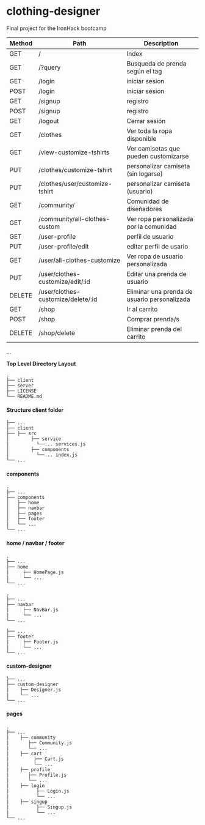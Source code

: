 # clothing-designer
Final project for the IronHack bootcamp

Method |Path | Description 
--- | --- | ---
GET| / | Index
GET| /?query |  Busqueda de prenda según el tag
GET| /login | iniciar sesion 
POST| /login | iniciar sesion
GET | /signup | registro
POST| /signup | registro
GET | /logout | Cerrar sesión
GET | /clothes | Ver toda la ropa disponible
GET | /view-customize-tshirts | Ver camisetas que pueden customizarse
PUT | /clothes/customize-tshirt | personalizar camiseta (sin logarse)
PUT | /clothes/user/customize-tshirt | personalizar camiseta (usuario)
GET | /community/ | Comunidad de diseñadores
GET | /community/all-clothes-custom | Ver ropa personalizada por la comunidad
GET | /user-profile | perfil de usuario
PUT | /user-profile/edit | editar perfil de usario
GET | /user/all-clothes-customize | Ver ropa de usuario personalizada
PUT | /user/clothes-customize/edit/:id | Editar una prenda de usuario 
DELETE | /user/clothes-customize/delete/:id | Eliminar una prenda de usuario personalizada
GET | /shop | Ir al carrito 
POST | /shop | Comprar prenda/s
DELETE | /shop/delete | Eliminar prenda del carrito
...

**Top Level Directory Layout**
```
.
├── client
├── server                   
├── LICENSE
└── README.md
```

#### Structure client folder
````
├── ...                  	
├── client                 	
├── ├── src
│        ├── service
|	       └──... services.js
│        ├── components
│	       └──... index.js
└── ...
````
				   

#### components
 ```
.
├── ...
├── components              
│   ├── home           
│   ├── navbar              
│   ├── pages                 
│   ├── footer
|   └── ...               
└── ...
 ```
 #### home / navbar / footer
```
.
├── ...
├── home
|     ├── HomePage.js
|     └── ...
└── ...

.
├── ...
├── navbar
|     ├── NavBar.js
|     └── ...
└── ...

├── ...
├── footer
|     ├── Footer.js
|     └── ...
└── ...
 ```

#### custom-designer
```
├── ...
├── custom-designer
|	 ├── Designer.js
|	 └── ...
└── ...
 ```

#### pages
```
.
├── ...
|	 ├── community
|	 	├── Community.js
|		└── ...	
|	 ├── cart
|	      ├── Cart.js
|	      └── ...
|	 ├── profile
|	  	├── Profile.js 
|	 	└── ...
|	 ├── login
|	       ├── Login.js 
|	       └── ...
|	 ├── singup
|	       ├── Singup.js 
|	       └── ...
└── ...
 ```
